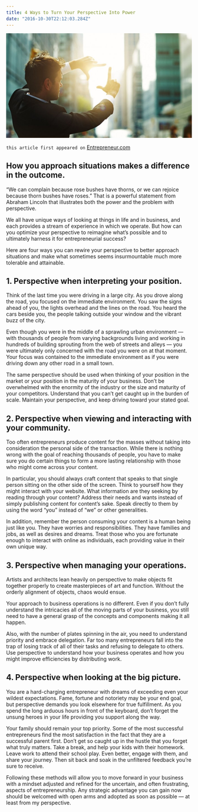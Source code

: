 ```yaml
---
title: 4 Ways to Turn Your Perspective Into Power
date: "2016-10-30T22:12:03.284Z"
---
```


![perspective-power](./perspective-power.jpeg)

`this article first appeared on` <a href="https://www.entrepreneur.com/article/283043" target="_blank">Entrepreneur.com</a>

## How you approach situations makes a difference in the outcome.

“We can complain because rose bushes have thorns, or we can rejoice because thorn bushes have roses.” That is a powerful statement from Abraham Lincoln that illustrates both the power and the problem with perspective.

We all have unique ways of looking at things in life and in business, and each provides a stream of experience in which we operate. But how can you optimize your perspective to reimagine what’s possible and to ultimately harness it for entrepreneurial success?

Here are four ways you can rewire your perspective to better approach situations and make what sometimes seems insurmountable much more tolerable and attainable.

## 1. Perspective when interpreting your position.

Think of the last time you were driving in a large city. As you drove along the road, you focused on the immediate environment. You saw the signs ahead of you, the lights overhead and the lines on the road. You heard the cars beside you, the people talking outside your window and the vibrant buzz of the city.

Even though you were in the middle of a sprawling urban environment — with thousands of people from varying backgrounds living and working in hundreds of building sprouting from the web of streets and alleys — you were ultimately only concerned with the road you were on at that moment. Your focus was contained to the immediate environment as if you were driving down any other road in a small town.

The same perspective should be used when thinking of your position in the market or your position in the maturity of your business. Don’t be overwhelmed with the enormity of the industry or the size and maturity of your competitors. Understand that you can’t get caught up in the burden of scale. Maintain your perspective, and keep driving toward your stated goal.

## 2. Perspective when viewing and interacting with your community.

Too often entrepreneurs produce content for the masses without taking into consideration the personal side of the transaction. While there is nothing wrong with the goal of reaching thousands of people, you have to make sure you do certain things to form a more lasting relationship with those who might come across your content.

In particular, you should always craft content that speaks to that single person sitting on the other side of the screen. Think to yourself how they might interact with your website. What information are they seeking by reading through your content? Address their needs and wants instead of simply publishing content for content’s sake. Speak directly to them by using the word “you” instead of “we” or other generalities.

In addition, remember the person consuming your content is a human being just like you. They have worries and responsibilities. They have families and jobs, as well as desires and dreams. Treat those who you are fortunate enough to interact with online as individuals, each providing value in their own unique way.

## 3. Perspective when managing your operations.

Artists and architects lean heavily on perspective to make objects fit together properly to create masterpieces of art and function. Without the orderly alignment of objects, chaos would ensue.

Your approach to business operations is no different. Even if you don’t fully understand the intricacies all of the moving parts of your business, you still need to have a general grasp of the concepts and components making it all happen.

Also, with the number of plates spinning in the air, you need to understand priority and embrace delegation. Far too many entrepreneurs fall into the trap of losing track of all of their tasks and refusing to delegate to others. Use perspective to understand how your business operates and how you might improve efficiencies by distributing work.

## 4. Perspective when looking at the big picture.

You are a hard-charging entrepreneur with dreams of exceeding even your wildest expectations. Fame, fortune and notoriety may be your end goal, but perspective demands you look elsewhere for true fulfillment. As you spend the long arduous hours in front of the keyboard, don’t forget the unsung heroes in your life providing you support along the way.

Your family should remain your top priority. Some of the most successful entrepreneurs find the most satisfaction in the fact that they are a successful parent first. Don’t get so caught up in the hustle that you forget what truly matters. Take a break, and help your kids with their homework. Leave work to attend their school play. Even better, engage with them, and share your journey. Then sit back and soak in the unfiltered feedback you’re sure to receive.

Following these methods will allow you to move forward in your business with a mindset adjusted and refined for the uncertain, and often frustrating, aspects of entrepreneurship. Any strategic advantage you can gain now should be welcomed with open arms and adopted as soon as possible — at least from my perspective.
